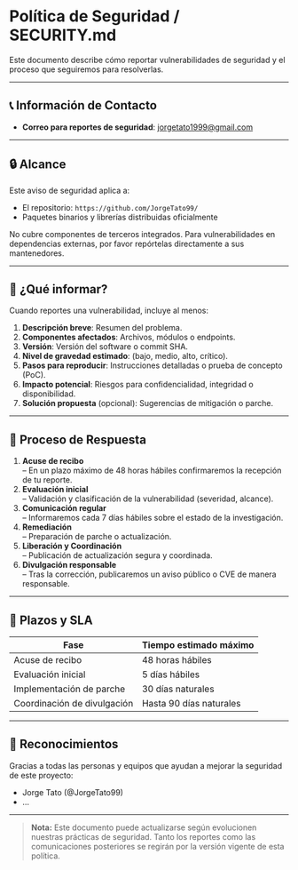 # Política de Seguridad / SECURITY.md

Este documento describe cómo reportar vulnerabilidades de seguridad y el proceso que seguiremos para resolverlas.

---

## 📞 Información de Contacto

- **Correo para reportes de seguridad**: <jorgetato1999@gmail.com>

---

## 🔒 Alcance

Este aviso de seguridad aplica a:

- El repositorio: `https://github.com/JorgeTato99/`  
- Paquetes binarios y librerías distribuidas oficialmente

No cubre componentes de terceros integrados. Para vulnerabilidades en dependencias externas, por favor repórtelas directamente a sus mantenedores.

---

## 🐛 ¿Qué informar?

Cuando reportes una vulnerabilidad, incluye al menos:

1. **Descripción breve**: Resumen del problema.  
2. **Componentes afectados**: Archivos, módulos o endpoints.  
3. **Versión**: Versión del software o commit SHA.  
4. **Nivel de gravedad estimado**: (bajo, medio, alto, crítico).  
5. **Pasos para reproducir**: Instrucciones detalladas o prueba de concepto (PoC).  
6. **Impacto potencial**: Riesgos para confidencialidad, integridad o disponibilidad.  
7. **Solución propuesta** (opcional): Sugerencias de mitigación o parche.

---

## 🚀 Proceso de Respuesta

1. **Acuse de recibo**  
   – En un plazo máximo de 48 horas hábiles confirmaremos la recepción de tu reporte.  
2. **Evaluación inicial**  
   – Validación y clasificación de la vulnerabilidad (severidad, alcance).  
3. **Comunicación regular**  
   – Informaremos cada 7 días hábiles sobre el estado de la investigación.  
4. **Remediación**  
   – Preparación de parche o actualización.  
5. **Liberación y Coordinación**  
   – Publicación de actualización segura y coordinada.  
6. **Divulgación responsable**  
   – Tras la corrección, publicaremos un aviso público o CVE de manera responsable.

---

## 📅 Plazos y SLA

| Fase                      | Tiempo estimado máximo       |
|---------------------------|------------------------------|
| Acuse de recibo           | 48 horas hábiles             |
| Evaluación inicial        | 5 días hábiles               |
| Implementación de parche  | 30 días naturales            |
| Coordinación de divulgación | Hasta 90 días naturales     |

---

## 📜 Reconocimientos

Gracias a todas las personas y equipos que ayudan a mejorar la seguridad de este proyecto:

- Jorge Tato (@JorgeTato99)  
- …

---

> **Nota:** Este documento puede actualizarse según evolucionen nuestras prácticas de seguridad. Tanto los reportes como las comunicaciones posteriores se regirán por la versión vigente de esta política.  
